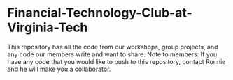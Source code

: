 # Financial-Technology-Club-at-Virginia-Tech
This repository has all the code from our workshops, group projects, and any code our members write and want to share.
Note to members: If you have any code that you would like to push to this repository, contact Ronnie and he will make you a collaborator.
